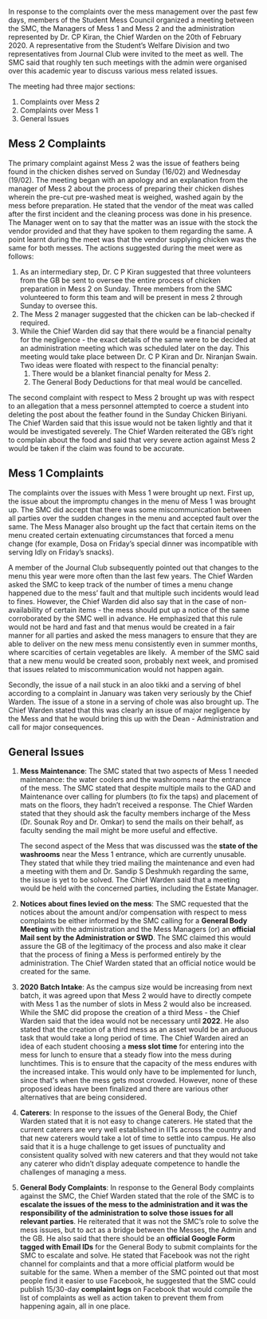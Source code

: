 <p><!-- wp:paragraph --></p>
<p>In response to the complaints over the mess management over the past few days, members of the Student Mess Council organized a meeting between the SMC, the Managers of Mess 1 and Mess 2 and the administration represented by Dr. CP Kiran, the Chief Warden on the 20th of February 2020. A representative from the Student’s Welfare Division and two representatives from Journal Club were invited to the meet as well. The SMC said that roughly ten such meetings with the admin were organised over this academic year to discuss various mess related issues.&nbsp;</p>
<p><!-- /wp:paragraph --></p>
<p><!-- wp:paragraph --></p>
<p>The meeting had three major sections:</p>
<p><!-- /wp:paragraph --></p>
<p><!-- wp:list {"ordered":true} --></p>
<ol>
<li>Complaints over Mess 2</li>
<li>Complaints over Mess 1</li>
<li>General Issues</li>
</ol>
<p><!-- /wp:list --></p>
<p><!-- wp:heading --></p>
<h2>Mess 2 Complaints</h2>
<p><!-- /wp:heading --></p>
<p><!-- wp:paragraph --></p>
<p>The primary complaint against Mess 2 was the issue of feathers being found in the chicken dishes served on Sunday (16/02) and Wednesday (19/02). The meeting began with an apology and an explanation from the manager of Mess 2 about the process of preparing their chicken dishes wherein the pre-cut pre-washed meat is weighed, washed again by the mess before preparation. He stated that the vendor of the meat was called after the first incident and the cleaning process was done in his presence. The Manager went on to say that the matter was an issue with the stock the vendor provided and that they have spoken to them regarding the same. A point learnt during the meet was that the vendor supplying chicken was the same for both messes. The actions suggested during the meet were as follows:</p>
<p><!-- /wp:paragraph --></p>
<p><!-- wp:list {"ordered":true} --></p>
<ol>
<li>As an intermediary step, Dr. C P Kiran suggested that three volunteers from the GB be sent to oversee the entire process of chicken preparation in Mess 2 on Sunday. Three members from the SMC volunteered to form this team and will be present in mess 2 through Sunday to oversee this.</li>
<li>The Mess 2 manager suggested that the chicken can be lab-checked if required.</li>
<li>While the Chief Warden did say that there would be a financial penalty for the negligence - the exact details of the same were to be decided at an administration meeting which was scheduled later on the day. This meeting would take place between Dr. C P Kiran and Dr. Niranjan Swain. Two ideas were floated with respect to the financial penalty:
<ol>
<li>There would be a blanket financial penalty for Mess 2.</li>
<li>The General Body Deductions for that meal would be cancelled.</li>
</ol>
</li>
</ol>
<p><!-- /wp:list --></p>
<p><!-- wp:paragraph --></p>
<p>The second complaint with respect to Mess 2 brought up was with respect to an allegation that a mess personnel attempted to coerce a student into deleting the post about the feather found in the Sunday Chicken Biriyani. The Chief Warden said that this issue would not be taken lightly and that it would be investigated severely. The Chief Warden reiterated the GB’s right to complain about the food and said that very severe action against Mess 2 would be taken if the claim was found to be accurate.&nbsp;</p>
<p><!-- /wp:paragraph --></p>
<p><!-- wp:heading --></p>
<h2>Mess 1 Complaints</h2>
<p><!-- /wp:heading --></p>
<p><!-- wp:paragraph --></p>
<p>The complaints over the issues with Mess 1 were brought up next. First up, the issue about the impromptu changes in the menu of Mess 1 was brought up. The SMC did accept that there was some miscommunication between all parties over the sudden changes in the menu and accepted fault over the same. The Mess Manager also brought up the fact that certain items on the menu created certain extenuating circumstances that forced a menu change (for example, Dosa on Friday’s special dinner was incompatible with serving Idly on Friday’s snacks).&nbsp;</p>
<p><!-- /wp:paragraph --></p>
<p><!-- wp:paragraph --></p>
<p>A member of the Journal Club subsequently pointed out that changes to the menu this year were more often than the last few years. The Chief Warden asked the SMC to keep track of the number of times a menu change happened due to the mess’ fault and that multiple such incidents would lead to fines. However, the Chief Warden did also say that in the case of non-availability of certain items - the mess should put up a notice of the same corroborated by the SMC well in advance. He emphasized that this rule would not be hard and fast and that menus would be created in a fair manner for all parties and asked the mess managers to ensure that they are able to deliver on the new mess menu consistently even in summer months, where scarcities of certain vegetables are likely.&nbsp; A member of the SMC said that a new menu would be created soon, probably next week, and promised that issues related to miscommunication would not happen again.</p>
<p><!-- /wp:paragraph --></p>
<p><!-- wp:paragraph --></p>
<p>Secondly, the issue of a nail stuck in an aloo tikki and a serving of bhel according to a complaint in January was taken very seriously by the Chief Warden. The issue of a stone in a serving of chole was also brought up. The Chief Warden stated that this was clearly an issue of major negligence by the Mess and that he would bring this up with the Dean - Administration and call for major consequences.&nbsp;</p>
<p><!-- /wp:paragraph --></p>
<p><!-- wp:heading --></p>
<h2>General Issues</h2>
<p><!-- /wp:heading --></p>
<p><!-- wp:list {"ordered":true} --></p>
<ol>
<li><strong>Mess Maintenance</strong>: The SMC stated that two aspects of Mess 1 needed maintenance: the water coolers and the washrooms near the entrance of the mess. The SMC stated that despite multiple mails to the GAD and Maintenance over calling for plumbers (to fix the taps) and placement of mats on the floors, they hadn’t received a response. The Chief Warden stated that they should ask the faculty members incharge of the Mess (Dr. Sounak Roy and Dr. Omkar) to send the mails on their behalf, as faculty sending the mail might be more useful and effective.</p>
<p>The second aspect of the Mess that was discussed was the <strong>state of the washrooms</strong> near the Mess 1 entrance, which are currently unusable. They stated that while they tried mailing the maintenance and even had a meeting with them and Dr. Sandip S Deshmukh regarding the same, the issue is yet to be solved. The Chief Warden said that a meeting would be held with the concerned parties, including the Estate Manager.</li>
</ol>
<p><!-- /wp:list --></p>
<p><!-- wp:list {"ordered":true,"start":2} --></p>
<ol start="2">
<li><strong>Notices about fines levied on the mess</strong>: The SMC requested that the notices about the amount and/or compensation with respect to mess complaints be either informed by the SMC calling for a <strong>General Body Meeting</strong> with the administration and the Mess Managers (or) an <strong>official Mail sent by the Administration or SWD</strong>. The SMC claimed this would assure the GB of the legitimacy of the process and also make it clear that the process of fining a Mess is performed entirely by the administration. The Chief Warden stated that an official notice would be created for the same.</li>
</ol>
<p><!-- /wp:list --></p>
<p><!-- wp:list {"ordered":true,"start":3} --></p>
<ol start="3">
<li><strong>2020 Batch Intake</strong>: As the campus size would be increasing from next batch, it was agreed upon that Mess 2 would have to directly compete with Mess 1 as the number of slots in Mess 2 would also be increased. While the SMC did propose the creation of a third Mess - the Chief Warden said that the idea would not be necessary until<strong> 2022</strong>. He also stated that the creation of a third mess as an asset would be an arduous task that would take a long period of time. The Chief Warden aired an idea of each student choosing a <strong>mess slot time</strong> for entering into the mess for lunch to ensure that a steady flow into the mess during lunchtimes. This is to ensure that the capacity of the mess endures with the increased intake. This would only have to be implemented for lunch, since that's when the mess gets most crowded. However, none of these proposed ideas have been finalized and there are various other alternatives that are being considered.</li>
</ol>
<p><!-- /wp:list --></p>
<p><!-- wp:list {"ordered":true,"start":4} --></p>
<ol start="4">
<li><strong>Caterers</strong>: In response to the issues of the General Body, the Chief Warden stated that it is not easy to change caterers. He stated that the current caterers are very well established in IITs across the country and that new caterers would take a lot of time to settle into campus. He also said that it is a huge challenge to get issues of punctuality and consistent quality solved with new caterers and that they would not take any caterer who didn’t display adequate competence to handle the challenges of managing a mess.</li>
</ol>
<p><!-- /wp:list --></p>
<p><!-- wp:list {"ordered":true,"start":5} --></p>
<ol start="5">
<li><strong>General Body Complaints</strong>: In response to the General Body complaints against the SMC, the Chief Warden stated that the role of the SMC is to <strong>escalate the issues of the mess to the administration and it was the responsibility of the administration to solve those issues for all relevant parties</strong>. He reiterated that it was not the SMC’s role to solve the mess issues, but to act as a bridge between the Messes, the Admin and the GB. He also said that there should be an <strong>official Google Form tagged with Email IDs</strong> for the General Body to submit complaints for the SMC to escalate and solve. He stated that Facebook was not the right channel for complaints and that a more official platform would be suitable for the same. When a member of the SMC pointed out that most people find it easier to use Facebook, he suggested that the SMC could publish 15/30-day <strong>complaint logs </strong>on Facebook that would compile the list of complaints as well as action taken to prevent them from happening again, all in one place.&nbsp;</li>
</ol>
<p><!-- /wp:list --></p>
